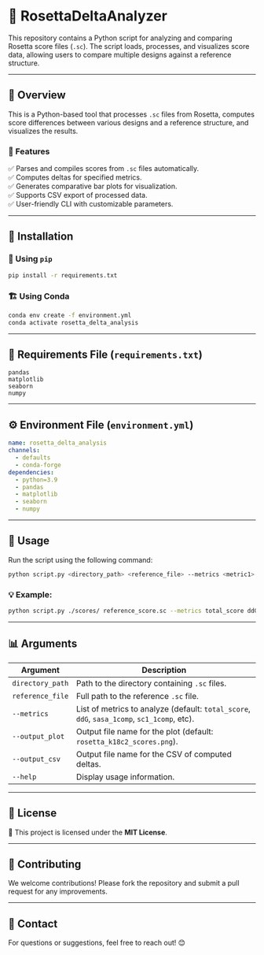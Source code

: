# 🎯 RosettaDeltaAnalyzer

This repository contains a Python script for analyzing and comparing Rosetta score files (`.sc`). The script loads, processes, and visualizes score data, allowing users to compare multiple designs against a reference structure.

---

## 📌 Overview

This is a Python-based tool that processes `.sc` files from Rosetta, computes score differences between various designs and a reference structure, and visualizes the results.

### 🚀 Features

✅ Parses and compiles scores from `.sc` files automatically.  
✅ Computes deltas for specified metrics.  
✅ Generates comparative bar plots for visualization.  
✅ Supports CSV export of processed data.  
✅ User-friendly CLI with customizable parameters.  

---

## 🔧 Installation

### 📌 Using `pip`

```sh
pip install -r requirements.txt
```

### 🏗️ Using Conda

```sh
conda env create -f environment.yml
conda activate rosetta_delta_analysis
```

---

## 📁 Requirements File (`requirements.txt`)

```
pandas
matplotlib
seaborn
numpy
```

---

## ⚙️ Environment File (`environment.yml`)

```yaml
name: rosetta_delta_analysis
channels:
  - defaults
  - conda-forge
dependencies:
  - python=3.9
  - pandas
  - matplotlib
  - seaborn
  - numpy
```

---

## 🎯 Usage

Run the script using the following command:

```sh
python script.py <directory_path> <reference_file> --metrics <metric1> <metric2> --output_plot <output_file> --output_csv <output_file>
```

### 💡 Example:

```sh
python script.py ./scores/ reference_score.sc --metrics total_score ddG --output_plot comparison.png --output_csv results.csv
```

---

## 📊 Arguments

| Argument         | Description                                                                                |
|-----------------|--------------------------------------------------------------------------------------------|
| `directory_path` | Path to the directory containing `.sc` files.                                              |
| `reference_file` | Full path to the reference `.sc` file.                                                     |
| `--metrics`      | List of metrics to analyze (default: `total_score`, `ddG`, `sasa_1comp`, `sc1_1comp`, etc). |
| `--output_plot`  | Output file name for the plot (default: `rosetta_k18c2_scores.png`).                       | 
| `--output_csv`   | Output file name for the CSV of computed deltas.                                           |
| `--help`         | Display usage information.                                                                 |

---

## 📜 License

📖 This project is licensed under the **MIT License**.

---

## 🤝 Contributing

We welcome contributions! Please fork the repository and submit a pull request for any improvements.

---

## 📧 Contact

For questions or suggestions, feel free to reach out! 😊

